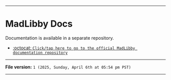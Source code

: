 
***

# MadLibby Docs

Documentation is available in a separate repository.

- [:octocat: `Click/tap here to go to the official MadLibby documentation repository`](https://github.com/seanpm2001/MadLibby_Docs/)

***

**File version:** `1 (2025, Sunday, April 6th at 05:54 pm PST)`

***
